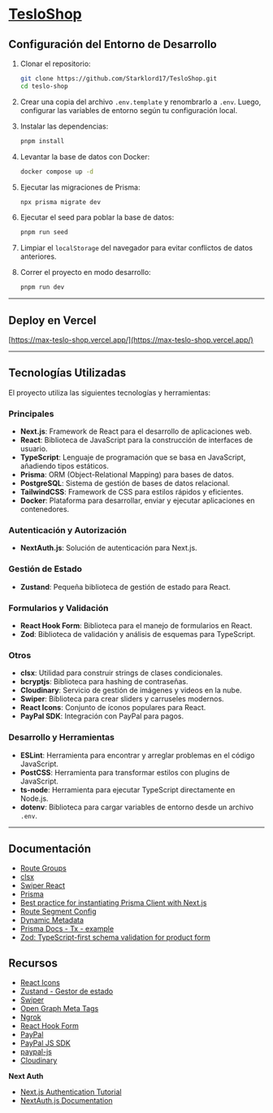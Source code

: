 # [TesloShop](https://max-teslo-shop.vercel.app/)

## Configuración del Entorno de Desarrollo

1. Clonar el repositorio:

    ```sh
    git clone https://github.com/Starklord17/TesloShop.git
    cd teslo-shop
    ```

2. Crear una copia del archivo `.env.template` y renombrarlo a `.env`. Luego, configurar las variables de entorno según tu configuración local.

3. Instalar las dependencias:

    ```sh
    pnpm install
    ```

4. Levantar la base de datos con Docker:

    ```sh
    docker compose up -d
    ```

5. Ejecutar las migraciones de Prisma:

    ```sh
    npx prisma migrate dev
    ```

6. Ejecutar el seed para poblar la base de datos:

    ```sh
    pnpm run seed
    ```

7. Limpiar el `localStorage` del navegador para evitar conflictos de datos anteriores.

8. Correr el proyecto en modo desarrollo:

    ```sh
    pnpm run dev
    ```

---

## Deploy en Vercel

[https://max-teslo-shop.vercel.app/](https://max-teslo-shop.vercel.app/)

---

## Tecnologías Utilizadas

El proyecto utiliza las siguientes tecnologías y herramientas:

### Principales

- **Next.js**: Framework de React para el desarrollo de aplicaciones web.
- **React**: Biblioteca de JavaScript para la construcción de interfaces de usuario.
- **TypeScript**: Lenguaje de programación que se basa en JavaScript, añadiendo tipos estáticos.
- **Prisma**: ORM (Object-Relational Mapping) para bases de datos.
- **PostgreSQL**: Sistema de gestión de bases de datos relacional.
- **TailwindCSS**: Framework de CSS para estilos rápidos y eficientes.
- **Docker**: Plataforma para desarrollar, enviar y ejecutar aplicaciones en contenedores.

### Autenticación y Autorización

- **NextAuth.js**: Solución de autenticación para Next.js.

### Gestión de Estado

- **Zustand**: Pequeña biblioteca de gestión de estado para React.

### Formularios y Validación

- **React Hook Form**: Biblioteca para el manejo de formularios en React.
- **Zod**: Biblioteca de validación y análisis de esquemas para TypeScript.

### Otros

- **clsx**: Utilidad para construir strings de clases condicionales.
- **bcryptjs**: Biblioteca para hashing de contraseñas.
- **Cloudinary**: Servicio de gestión de imágenes y videos en la nube.
- **Swiper**: Biblioteca para crear sliders y carruseles modernos.
- **React Icons**: Conjunto de íconos populares para React.
- **PayPal SDK**: Integración con PayPal para pagos.

### Desarrollo y Herramientas

- **ESLint**: Herramienta para encontrar y arreglar problemas en el código JavaScript.
- **PostCSS**: Herramienta para transformar estilos con plugins de JavaScript.
- **ts-node**: Herramienta para ejecutar TypeScript directamente en Node.js.
- **dotenv**: Biblioteca para cargar variables de entorno desde un archivo `.env`.

---

## Documentación

- [Route Groups](https://nextjs.org/docs/app/building-your-application/routing/route-groups)
- [clsx](https://www.npmjs.com/package/clsx)
- [Swiper React](https://swiperjs.com/react)
- [Prisma](https://www.prisma.io/docs/getting-started/quickstart)
- [Best practice for instantiating Prisma Client with Next.js](https://www.prisma.io/docs/orm/more/help-and-troubleshooting/help-articles/nextjs-prisma-client-dev-practices#solution)
- [Route Segment Config](https://nextjs.org/docs/app/api-reference/file-conventions/route-segment-config)
- [Dynamic Metadata](https://nextjs.org/docs/app/building-your-application/optimizing/metadata)
- [Prisma Docs - Tx - example](https://www.prisma.io/docs/orm/prisma-client/queries/transactions#interactive-transactions)
- [Zod: TypeScript-first schema validation for product form](https://zod.dev/)

## Recursos

- [React Icons](https://react-icons.github.io/react-icons/)
- [Zustand - Gestor de estado](https://zustand-demo.pmnd.rs/)
- [Swiper](https://swiperjs.com/)
- [Open Graph Meta Tags](https://www.opengraph.xyz/)
- [Ngrok](https://ngrok.com/)
- [React Hook Form](https://react-hook-form.com/)
- [PayPal](https://developer.paypal.com/dashboard)
- [PayPal JS SDK](https://www.npmjs.com/package/@paypal/react-paypal-js)
- [paypal-js](https://www.npmjs.com/package/@paypal/paypal-js)
- [Cloudinary](https://cloudinary.com/)

**Next Auth**

- [Next.js Authentication Tutorial](https://nextjs.org/learn/dashboard-app/adding-authentication)
- [NextAuth.js Documentation](https://authjs.dev/reference/nextjs)
